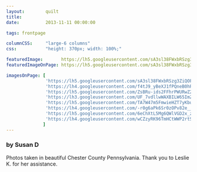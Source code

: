 ```yaml
---
layout:        quilt
title:         
date:          2013-11-11 00:00:00

tags: frontpage

columnCSS:     "large-6 columns"
css:           "height: 370px; width: 100%;"

featuredImage:       https://lh5.googleusercontent.com/sA3sl38FWxbRSzg3ZiQOFZgF44zRiCiDAxXwSm7jHEk=w470
featuredImageOnPage: https://lh5.googleusercontent.com/sA3sl38FWxbRSzg3ZiQOFZgF44zRiCiDAxXwSm7jHEk=w1000

imagesOnPage: [
               'https://lh5.googleusercontent.com/sA3sl38FWxbRSzg3ZiQOFZgF44zRiCiDAxXwSm7jHEk=w303',
               'https://lh4.googleusercontent.com/f4tJ9_yBeXJ1fPQneB0hP1-f-mSyQgSa_8KZQi37PmM=w303',
               'https://lh5.googleusercontent.com/ZsBRu-ids2FFhrPWURwZ2lciJgfKdkwGEu0HHQZnsF4=w303',
               'https://lh3.googleusercontent.com/UF_7vdllwWAXBILW65ImZh2Nevc3i5FQxQgK-1mLPTs=w303',
               'https://lh5.googleusercontent.com/TA7W47m5FmwieHZT7yKbuBrFeIvXRyo_I_3JUmF0t0c=w303',
               'https://lh4.googleusercontent.com/-r0g6aPk6Sr0zOPv82e__yzu34tUZNq3orLsp2jPe7w=w303',
               'https://lh5.googleusercontent.com/6eChXtL5Mg6QWlVGD2x_zyk3Ws1ggHwpqEcT3pOGScw=w303',
               'https://lh4.googleusercontent.com/wCZzyRK96TmHCtWWP2rtSNIl7Shtyam18haLGjW883g=w303'
              ]
---
```


### by Susan D

Photos taken in beautiful Chester County Pennsylvania.  Thank you to Leslie K. for her assistance.
